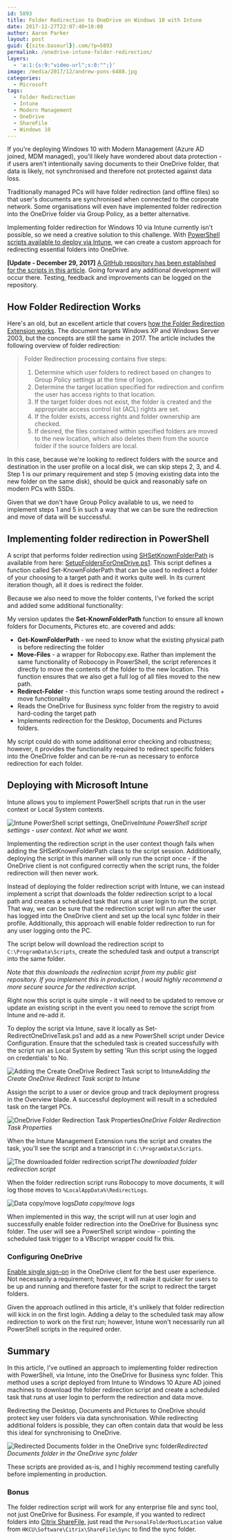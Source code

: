 ```yaml
---
id: 5893
title: Folder Redirection to OneDrive on Windows 10 with Intune
date: 2017-12-27T22:07:40+10:00
author: Aaron Parker
layout: post
guid: {{site.baseurl}}.com/?p=5893
permalink: /onedrive-intune-folder-redirection/
layers:
  - 'a:1:{s:9:"video-url";s:0:"";}'
image: /media/2017/12/andrew-pons-6488.jpg
categories:
  - Microsoft
tags:
  - Folder Redirection
  - Intune
  - Modern Management
  - OneDrive
  - ShareFile
  - Windows 10
---
```


If you're deploying Windows 10 with Modern Management (Azure AD joined, MDM managed), you'll likely have wondered about data protection - if users aren't intentionally saving documents to their OneDrive folder, that data is likely, not synchronised and therefore not protected against data loss.

Traditionally managed PCs will have folder redirection (and offline files) so that user's documents are synchronised when connected to the corporate network. Some organisations will even have implemented folder redirection into the OneDrive folder via Group Policy, as a better alternative.

Implementing folder redirection for Windows 10 via Intune currently isn't possible, so we need a creative solution to this challenge. With [PowerShell scripts available to deploy via Intune](https://docs.microsoft.com/en-us/intune/intune-management-extension), we can create a custom approach for redirecting essential folders into OneDrive.

**[Update - December 29, 2017]** [A GitHub repository has been established for the scripts in this article](https://github.com/aaronparker/intune/tree/master/Folder-Redirection). Going forward any additional development will occur there. Testing, feedback and improvements can be logged on the repository.

## How Folder Redirection Works

Here's an old, but an excellent article that covers [how the Folder Redirection Extension works](https://technet.microsoft.com/en-us/library/cc787939). The document targets Windows XP and Windows Server 2003, but the concepts are still the same in 2017. The article includes the following overview of folder redirection:

> Folder Redirection processing contains five steps:
> 
>   1. Determine which user folders to redirect based on changes to Group Policy settings at the time of logon.
>   2. Determine the target location specified for redirection and confirm the user has access rights to that location.
>   3. If the target folder does not exist, the folder is created and the appropriate access control list (ACL) rights are set.
>   4. If the folder exists, access rights and folder ownership are checked.
>   5. If desired, the files contained within specified folders are moved to the new location, which also deletes them from the source folder if the source folders are local.

In this case, because we're looking to redirect folders with the source and destination in the user profile on a local disk, we can skip steps 2, 3, and 4. Step 1 is our primary requirement and step 5 (moving existing data into the new folder on the same disk), should be quick and reasonably safe on modern PCs with SSDs.

Given that we don't have Group Policy available to us, we need to implement steps 1 and 5 in such a way that we can be sure the redirection and move of data will be successful.

## Implementing folder redirection in PowerShell

A script that performs folder redirection using [SHSetKnownFolderPath](https://msdn.microsoft.com/en-us/library/windows/desktop/bb762249) is available from here: [SetupFoldersForOneDrive.ps1](https://gist.github.com/semenko/49a28675e4aae5c8be49b83960877ac5). This script defines a function called Set-KnownFolderPath that can be used to redirect a folder of your choosing to a target path and it works quite well. In its current iteration though, all it does is redirect the folder.

Because we also need to move the folder contents, I've forked the script and added some additional functionality:

<script src="https://gist.github.com/aaronparker/cf124f13bb58d95342707527900d307b.js"></script>

My version updates the **Set-KnownFolderPath** function to ensure all known folders for Documents, Pictures etc. are covered and adds:

  * **Get-KownFolderPath** - we need to know what the existing physical path is before redirecting the folder
  * **Move-Files** - a wrapper for Robocopy.exe. Rather than implement the same functionality of Robocopy in PowerShell, the script references it directly to move the contents of the folder to the new location. This function ensures that we also get a full log of all files moved to the new path.
  * **Redirect-Folder** - this function wraps some testing around the redirect + move functionality
  * Reads the OneDrive for Business sync folder from the registry to avoid hard-coding the target path
  * Implements redirection for the Desktop, Documents and Pictures folders.

My script could do with some additional error checking and robustness; however, it provides the functionality required to redirect specific folders into the OneDrive folder and can be re-run as necessary to enforce redirection for each folder.

## Deploying with Microsoft Intune

Intune allows you to implement PowerShell scripts that run in the user context or Local System contexts.

![Intune PowerShell script settings, OneDrive]({{site.baseurl}}/media/2017/12/ScriptSettings.png)*Intune PowerShell script settings - user context. Not what we want.*

Implementing the redirection script in the user context though fails when adding the SHSetKnownFolderPath class to the script session. Additionally, deploying the script in this manner will only run the script once - if the OneDrive client is not configured correctly when the script runs, the folder redirection will then never work.

Instead of deploying the folder redirection script with Intune, we can instead implement a script that downloads the folder redirection script to a local path and creates a scheduled task that runs at user login to run the script. That way, we can be sure that the redirection script will run after the user has logged into the OneDrive client and set up the local sync folder in their profile. Additionally, this approach will enable folder redirection to run for any user logging onto the PC.

The script below will download the redirection script to `C:\ProgramData\Scripts`, create the scheduled task and output a transcript into the same folder.

_Note that this downloads the redirection script from my public gist repository. If you implement this in production, I would highly recommend a more secure source for the redirection script._

<script src="https://gist.github.com/aaronparker/eb8f03f7a2ab4027ffdff556a952502b.js"></script>

Right now this script is quite simple - it will need to be updated to remove or update an existing script in the event you need to remove the script from Intune and re-add it.

To deploy the script via Intune, save it locally as Set-RedirectOneDriveTask.ps1 and add as a new PowerShell script under Device Configuration. Ensure that the scheduled task is created successfully with the script run as Local System by setting 'Run this script using the logged on credentials' to No.

![Adding the Create OneDrive Redirect Task script to Intune]({{site.baseurl}}/media/2017/12/CreateOneDriveRedirectTask.png)*Adding the Create OneDrive Redirect Task script to Intune*

Assign the script to a user or device group and track deployment progress in the Overview blade. A successful deployment will result in a scheduled task on the target PCs.

![OneDrive Folder Redirection Task Properties]({{site.baseurl}}/media/2017/12/RedirectTaskProperties.png)*OneDrive Folder Redirection Task Properties*

When the Intune Management Extension runs the script and creates the task, you'll see the script and a transcript in `C:\ProgramData\Scripts`.

![The downloaded folder redirection script]({{site.baseurl}}/media/2017/12/Scripts.png)*The downloaded folder redirection script*

When the folder redirection script runs Robocopy to move documents, it will log those moves to `%LocalAppData%\RedirectLogs`.

![Data copy/move logs]({{site.baseurl}}/media/2017/12/RedirectLogs.png)*Data copy/move logs*

When implemented in this way, the script will run at user login and successfully enable folder redirection into the OneDrive for Business sync folder. The user will see a PowerShell script window - pointing the scheduled task trigger to a VBscript wrapper could fix this.

### Configuring OneDrive

[Enable single sign-on](https://osddeployment.dk/2017/12/18/how-to-silently-configure-onedrive-for-business-with-intune/) in the OneDrive client for the best user experience. Not necessarily a requirement; however, it will make it quicker for users to be up and running and therefore faster for the script to redirect the target folders.

Given the approach outlined in this article, it's unlikely that folder redirection will kick in on the first login. Adding a delay to the scheduled task may allow redirection to work on the first run; however, Intune won't necessarily run all PowerShell scripts in the required order.

## Summary

In this article, I've outlined an approach to implementing folder redirection with PowerShell, via Intune, into the OneDrive for Business sync folder. This method uses a script deployed from Intune to Windows 10 Azure AD joined machines to download the folder redirection script and create a scheduled task that runs at user login to perform the redirection and data move.

Redirecting the Desktop, Documents and Pictures to OneDrive should protect key user folders via data synchronisation. While redirecting additional folders is possible, they can often contain data that would be less this ideal for synchronising to OneDrive.

![Redirected Documents folder in the OneDrive sync folder]({{site.baseurl}}/media/2017/12/RedirectedDocumentsFolder.png)*Redirected Documents folder in the OneDrive sync folder*

These scripts are provided as-is, and I highly recommend testing carefully before implementing in production.

### Bonus

The folder redirection script will work for any enterprise file and sync tool, not just OneDrive for Business. For example, if you wanted to redirect folders into [Citrix ShareFile](https://www.citrix.com/products/sharefile/), just read the `PersonalFolderRootLocation` value from `HKCU\Software\Citrix\ShareFile\Sync` to find the sync folder.
